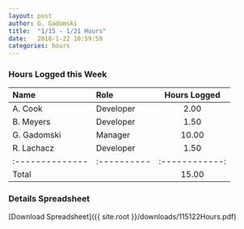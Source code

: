 ```yaml
---
layout: post
author: G. Gadomski
title:  "1/15 - 1/21 Hours"
date:   2018-1-22 10:59:59
categories: hours
---
```


### Hours Logged this Week

| Name          | Role      | Hours Logged |
|:--------------|:----------|:------------:|
| A. Cook       | Developer | 2.00         |
| B. Meyers     | Developer | 1.50         |
| G. Gadomski   | Manager   | 10.00        |
| R. Lachacz    | Developer | 1.50         |
|:--------------|:----------|:------------:|
| Total         |           | 15.00        |


### Details Spreadsheet
[Download Spreadsheet]({{ site.root }}/downloads/115122Hours.pdf)